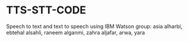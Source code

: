 # TTS-STT-CODE
Speech to text and text to speech using IBM Watson  group: asia alharbi, ebtehal alsahli, raneem alganmi, zahra aljafar, arwa, yara
